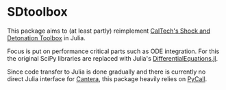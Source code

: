 # SDtoolbox

This package aims to (at least partly) reimplement [CalTech's Shock and Detonation Toolbox](https://shepherd.caltech.edu/EDL/PublicResources/sdt/) in Julia. 

Focus is put on performance critical parts such as ODE integration. For this the original SciPy libraries are replaced with Julia's [DifferentialEquations.jl](https://github.com/SciML/DifferentialEquations.jl). 

Since code transfer to Julia is done gradually and there is currently no direct Julia interface for [Cantera](https://cantera.org/), this package heavily relies on [PyCall](https://github.com/JuliaPy/PyCall.jl).
